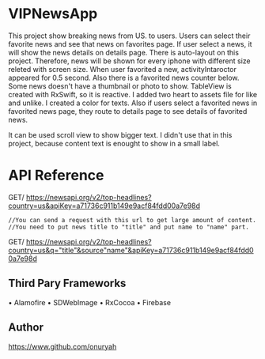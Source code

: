 # VIPNewsApp

This project show breaking news from US. to users.
Users can select their favorite news and see that news on favorites page.
If user select a news, it will show the news details on details page.
There is auto-layout on this project. Therefore, news will be shown for every iphone with different size releted with screen size.
When user favorited a new, activityIntaroctor appeared for 0.5 second. Also there is a favorited news counter below.
Some news doesn't have a thumbnail or photo to show.
TableView is created with RxSwift, so it is reactive.
I added two heart to assets file for like and unlike.
I created a color for texts.
Also if users select a favorited news in favorited news page, they route to details page to see details of favorited news.


It can be used scroll view to show bigger text. I didn't use that in this project, because content text is enought to show in a small label.



# API Reference


GET/ https://newsapi.org/v2/top-headlines?country=us&apiKey=a71736c911b149e9acf84fdd00a7e98d


    //You can send a request with this url to get large amount of content.
    //You need to put news title to "title" and put name to "name" part.
GET/ https://newsapi.org/v2/top-headlines?country=us&q="title"&source"name"&apiKey=a71736c911b149e9acf84fdd00a7e98d



## Third Pary Frameworks

• Alamofire
• SDWebImage
• RxCocoa
• Firebase

## Author

https://www.github.com/onuryah






